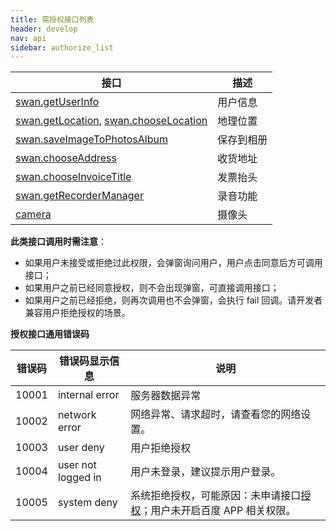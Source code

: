 ```yaml
---
title: 需授权接口列表
header: develop
nav: api
sidebar: authorize_list
---
```


 

|接口|	描述|
|---|---|
|[swan.getUserInfo](http://smartprogram.baidu.com/docs/develop/api/open/userinfo_swan-getUserInfo/)|	用户信息|
|[swan.getLocation](http://smartprogram.baidu.com/docs/develop/api/location/swan-getLocation/), [swan.chooseLocation](http://smartprogram.baidu.com/docs/develop/api/location/swan-chooseLocation/)|地理位置|
|[swan.saveImageToPhotosAlbum](http://smartprogram.baidu.com/docs/develop/api/media_image/#swan-saveImageToPhotosAlbum/)|保存到相册|
|	[swan.chooseAddress](http://smartprogram.baidu.com/docs/develop/api/open/chooseaddress_swan-chooseAddress/)|	收货地址|
|[swan.chooseInvoiceTitle](http://smartprogram.baidu.com/docs/develop/api/open/swan-chooseInvoiceTitle/)	|发票抬头|
|	[swan.getRecorderManager](http://smartprogram.baidu.com/docs/develop/api/media/recorder_swan-getRecorderManager/)|	录音功能|
|	[camera](/develop/component/media_camera/)|	摄像头|


**此类接口调用时需注意**：
* 如果用户未接受或拒绝过此权限，会弹窗询问用户，用户点击同意后方可调用接口；
* 如果用户之前已经同意授权，则不会出现弹窗，可直接调用接口；
* 如果用户之前已经拒绝，则再次调用也不会弹窗，会执行 fail 回调。请开发者兼容用户拒绝授权的场景。

**授权接口通用错误码**

|错误码|错误码显示信息|说明|
|----|----|----|
|10001|internal error|服务器数据异常|
|10002|network error|网络异常、请求超时，请查看您的网络设置。|
|10003|user deny|用户拒绝授权|
|10004|user not logged in|用户未登录，建议提示用户登录。|
|10005|system deny|系统拒绝授权，可能原因：未申请接口[授权](https://smartprogram.baidu.com/docs/develop/api/open/authorize_set/)；用户未开启百度 APP 相关权限。|


